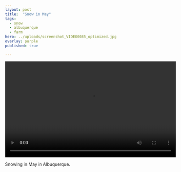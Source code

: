 ```yaml
---
layout: post
title:  "Snow in May"
tags:
  - snow
  - albuquerque
  - farm
hero: ../uploads/screenshot_VIDEO0085_optimized.jpg
overlay: purple
published: true

---
```


<video width="560" height="315" controls> 
	<source src="../uploads/VIDEO0085.mp4" type="video/mp4">
	Snow in May
</video>

Snowing in May in Albuquerque.